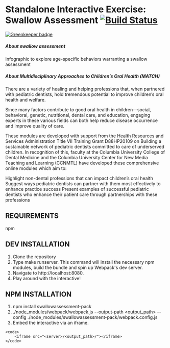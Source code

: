 Standalone Interactive Exercise: Swallow Assessment [![Build Status](https://travis-ci.org/ccnmtl/swallowassessment-pack.svg?branch=master)](https://travis-ci.org/ccnmtl/swallowassessment-pack)
==========

[![Greenkeeper badge](https://badges.greenkeeper.io/ccnmtl/swallowassessment-pack.svg)](https://greenkeeper.io/)

##### About swallow assessment
Infographic to explore age-specific behaviors warranting a swallow assessment

##### About Multidisciplinary Approaches to Children’s Oral Health (MATCH)
There are a variety of healing and helping professions that, when partnered with pediatric dentists, hold tremendous potential to improve children’s oral health and welfare.

Since many factors contribute to good oral health in children—social, behavioral, genetic, nutritional, dental care, and education, engaging experts in these various fields can both help reduce disease occurrence and improve quality of care.

These modules are developed with support from the Health Resources and Services Administration Title VII Training Grant D88HP20109 on Building a sustainable network of pediatric dentists committed to care of underserved children. In recognition of this, faculty at the Columbia University College of Dental Medicine and the Columbia University Center for New Media Teaching and Learning (CCNMTL) have developed these comprehensive online modules which aim to:

Highlight non-dental professions that can impact children’s oral health
Suggest ways pediatric dentists can partner with them most effectively to enhance practice success
Present examples of successful pediatric dentists who enhance their patient care through partnerships with these professions

REQUIREMENTS
------------
npm

DEV INSTALLATION
------------
1. Clone the repository
2. Type make runserver. This command will install the necessary npm modules, build the bundle and spin up Webpack's dev server.
3. Navigate to http://localhost:8080.
4. Play around with the interactive!

NPM INSTALLATION
------------
1. npm install swallowassessment-pack
2. ./node_modules/webpack/webpack.js --output-path <output_path> --config ./node_modules/swallowassessment-pack/webpack.config.js
3. Embed the interactive via an iframe.


```
<code>
    <iframe src="<server>/<output_path>/"></iframe>
</code>
```
